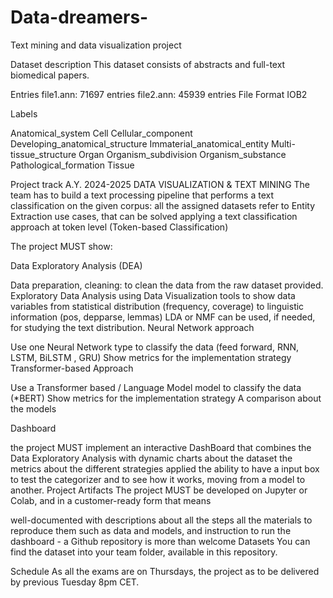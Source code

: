 # Data-dreamers-
Text mining and data visualization project

Dataset description
This dataset consists of abstracts and full-text biomedical papers.

Entries
file1.ann: 71697 entries
file2.ann: 45939 entries
File Format
IOB2


Labels

Anatomical_system
Cell
Cellular_component
Developing_anatomical_structure
Immaterial_anatomical_entity
Multi-tissue_structure
Organ
Organism_subdivision
Organism_substance
Pathological_formation
Tissue



Project track A.Y. 2024-2025 DATA VISUALIZATION & TEXT MINING
The team has to build a text processing pipeline that performs a text classification on the given corpus: all the assigned datasets refer to Entity Extraction use cases, that can be solved applying a text classification approach at token level (Token-based Classification)

The project MUST show:

Data Exploratory Analysis (DEA)

Data preparation, cleaning: to clean the data from the raw dataset provided.
Exploratory Data Analysis using Data Visualization tools to show data variables from statistical distribution (frequency, coverage) to linguistic information (pos, depparse, lemmas)
LDA or NMF can be used, if needed, for studying the text distribution.
Neural Network approach

Use one Neural Network type to classify the data (feed forward, RNN, LSTM, BiLSTM , GRU)
Show metrics for the implementation strategy
Transformer-based Approach

Use a Transformer based / Language Model model to classify the data (*BERT)
Show metrics for the implementation strategy
A comparison about the models

Dashboard

the project MUST implement an interactive DashBoard that combines
the Data Exploratory Analysis with dynamic charts about the dataset
the metrics about the different strategies applied
the ability to have a input box to test the categorizer and to see how it works, moving from a model to another.
Project Artifacts
The project MUST be developed on Jupyter or Colab, and in a customer-ready form that means

well-documented
with descriptions about all the steps
all the materials to reproduce them such as data and models, and instruction to run the dashboard - a Github repository is more than welcome
Datasets
You can find the dataset into your team folder, available in this repository.

Schedule
As all the exams are on Thursdays, the project as to be delivered by previous Tuesday 8pm CET.
